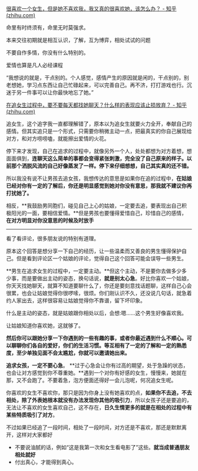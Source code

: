 

[很喜欢一个女生，但是她不喜欢我，我又真的很喜欢她，该怎么办？ - 知乎 (zhihu.com)](https://www.zhihu.com/question/31344166)

命里有时终须有，命里无时莫强求。

本来交往初期就是相互认识，了解，互为博弈，相处试试的问题

不要自作多情，你没有什么特别的。

爱情也算是凡人必经课程

“我想说的就是，干点别的。个人感觉，感情产生的原因就是闲的，干点别的，别老想她，学习点东西让自己忙碌起来，可以完善自己。再不济，打打游戏也行。沉迷于另一件事可以让你最快地忘了她。”

[在追女生过程中，要不要每天都找她聊天？什么样的表现应该止损放弃？ - 知乎 (zhihu.com)](https://www.zhihu.com/question/306095192/answer/579613795)

追女生，这个追字我一直都理解错了，原本以为追女生就要火力全开，奉献自己的感情。但其实追只是一个形式，只需要你稍微主动一点，把最真实的你自己展现给对方，和对方唠唠嗑，就能擦出爱情的火花。

停下来才发现，自己在追求的过程中，就像另外一个人，处处都想为对方着想，想面面俱到，**连聊天这么简单的事都会变得紧张刺激，完全没了自己原来的样子。以前那个洒脱风流的自己好像蒸发了一样。停下来仔细想想，自己其实真的还不错。**

所以我没有说不让男孩去追女孩，我想传达的意思是如果你在追的过程中，**在姑娘已经对你有一定的了解后，你还是明显感觉到她对你没有意思，那我就不建议你再打扰她了。**

相反，**我鼓励男同胞们，碰见自己上心的姑娘，一定要去追，要表现出自己积极阳光的一面，要相信爱情。**但是男孩也要懂得爱惜自己，珍惜自己的感情，**在对方明显对你没意思的时候及时放手**

---

看了看评论，很多朋友说的特别有道理。

原本这个回答是想分享一下自己的经历，让一些温柔而又善良的男生懂得保护自己。但是看到评论区一个姑娘的评论，觉得自己这个回答可能会误导一些男生。

**男生在追求女生的过程中，一定要主动。**但这个主动，不是要你去做多少多少事，而是要做出主动的姿态，换句话说，**就是别太心急**。好比你喜欢一个姑娘，你天天找她聊天，就算不知道要聊什么了，你还是要刻意找话题聊，这样自己心会很累，也会让姑娘觉得你很啰嗦，很烦。你们刚认识不久，还没说几句话，就急着约人家出去，这样很容易让姑娘觉得你不靠谱，留下坏印象。

什么是主动的姿态，就是姑娘跟你相处以后，会想:嗯……这个男生好像喜欢我。 

让姑娘知道你喜欢她，这就够了。

**然后你可以跟她分享一下你遇到的一些有趣的事，或者你最近遇到什么不顺心。可以聊聊你们各自的爱好，你们的生活习惯。等互相有了一定的了解和一定的熟悉度，至少单独见面不会太尴尬，你就可以邀请她出来。**

**追求女孩，一定不要心急**。 **过于心急会让你有过高的期望，处于急躁的状态，也会让对方感觉到你不尊重她。**遇到一个对你有好感的女生，慢慢来，她就在那，又不会跑了。不要着急，泡方便面还得好一会儿泡呢，何况追女生呢。



你喜欢的女生不喜欢你，那只是因为你身上没有她喜欢的点，**如果你不去追，不去相处，除了外表她根本就没有办法发现你其他的吸引力**，所以女孩子还是要追的，无法让不喜欢的女生喜欢自己，这不存在，**日久生情更多的就是在相处的过程中有某些特质吸引了对方**。

不过如果已经追了一段时间，相处了一段时间，对方还是不喜欢，那还是默默离开，这样对大家都好






- 不要说油腻的话，例如“这是我第一次和女生看电影了”这些。**就当成普通朋友相处就好**
- 付出真心，才能得到真心。

